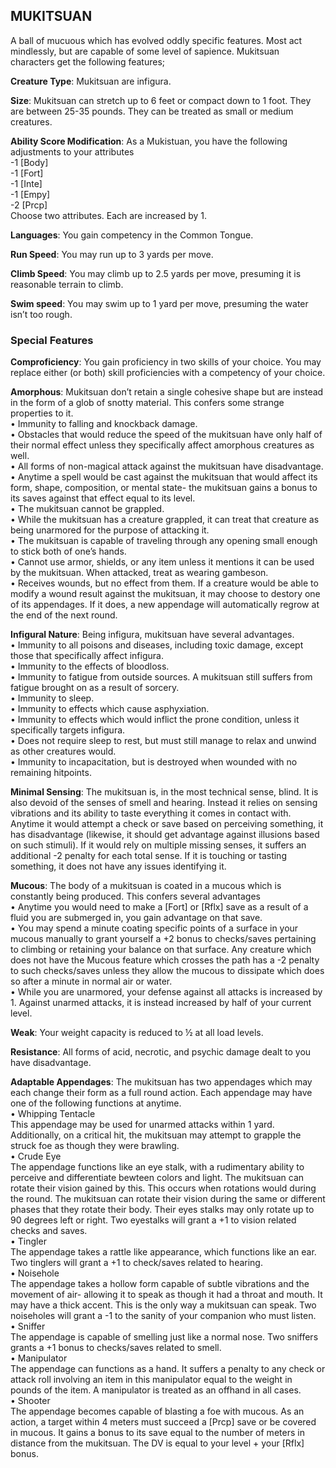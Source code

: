 ## MUKITSUAN
A ball of mucuous which has evolved oddly specific features. Most act mindlessly, but are capable of some level of sapience. Mukitsuan characters get the following features;

**Creature Type**: Mukitsuan are infigura.

**Size**: Mukitsuan can stretch up to 6 feet or compact down to 1 foot. They are between 25-35 pounds. They can be treated as small or medium creatures.

**Ability Score Modification**: As a Mukistuan, you have the following adjustments to your attributes  
-1 [Body]  
-1 [Fort]  
-1 [Inte]  
-1 [Empy]  
-2 [Prcp]  
Choose two attributes. Each are increased by 1.

**Languages**: You gain competency in the Common Tongue.

**Run Speed**: You may run up to 3 yards per move.

**Climb Speed**: You may climb up to 2.5 yards per move, presuming it is reasonable terrain to climb. 

**Swim speed**: You may swim up to 1 yard per move, presuming the water isn’t too rough.

### Special Features

**Comproficiency**: You gain proficiency in two skills of your choice. You may replace either (or both) skill proficiencies with a competency of your choice.

**Amorphous**: Mukitsuan don’t retain a single cohesive shape but are instead in the form of a glob of snotty material. This confers some strange properties to it.  
 • Immunity to falling and knockback damage.  
 • Obstacles that would reduce the speed of the mukitsuan have only half of their normal effect unless they specifically affect amorphous creatures as well.  
 • All forms of non-magical attack against the mukitsuan have disadvantage.  
 • Anytime a spell would be cast against the mukitsuan that would affect its form, shape, composition, or mental state- the mukitsuan gains a bonus to its saves against that effect equal to its level.  
 • The mukitsuan cannot be grappled.  
 • While the mukitsuan has a creature grappled, it can treat that creature as being unarmored for the purpose of attacking it.  
 • The mukitsuan is capable of traveling through any opening small enough to stick both of one’s hands.  
 • Cannot use armor, shields, or any item unless it mentions it can be used by the mukitsuan. When attacked, treat as wearing gambeson.  
 • Receives wounds, but no effect from them. If a creature would be able to modify a wound result against the mukitsuan, it may choose to destory one of its appendages. If it does, a new appendage will automatically regrow at the end of the next round.

**Infigural Nature**: Being infigura, mukitsuan have several advantages.  
 • Immunity to all poisons and diseases, including toxic damage, except those that specifically affect infigura.  
 • Immunity to the effects of bloodloss.  
 • Immunity to fatigue from outside sources. A mukitsuan still suffers from fatigue brought on as a result of sorcery.  
 • Immunity to sleep.  
 • Immunity to effects which cause asphyxiation.  
 • Immunity to effects which would inflict the prone condition, unless it specifically targets infigura.  
 • Does not require sleep to rest, but must still manage to relax and unwind as other creatures would.  
 • Immunity to incapacitation, but is destroyed when wounded with no remaining hitpoints.

**Minimal Sensing**: The mukitsuan is, in the most technical sense, blind. It is also devoid of the senses of smell and hearing. Instead it relies on sensing vibrations and its ability to taste everything it comes in contact with. Anytime it would attempt a check or save based on perceiving something, it has disadvantage (likewise, it should get advantage against illusions based on such stimuli). If it would rely on multiple missing senses, it suffers an additional -2 penalty for each total sense. If it is touching or tasting something, it does not have any issues identifying it.

**Mucous**: The body of a mukitsuan is coated in a  mucous which is constantly being produced. This confers several advantages  
 • Anytime you would need to make a [Fort] or [Rflx] save as a result of a fluid you are submerged in, you gain advantage on that save.  
 • You may spend a minute coating specific points of a surface in your mucous manually to grant yourself a +2 bonus to checks/saves pertaining to climbing or retaining your balance on that surface. Any creature which does not have the Mucous feature which crosses the path has a -2 penalty to such checks/saves unless they allow the mucous to dissipate which does so after a minute in normal air or water.  
• While you are unarmored, your defense against all attacks is increased by 1. Against unarmed attacks, it is instead increased by half of your current level.

**Weak**: Your weight capacity is reduced to ½ at all load levels.

**Resistance**: All forms of acid, necrotic, and psychic damage dealt to you have disadvantage.

**Adaptable Appendages**: The mukitsuan has two appendages which may each change their form as a full round action. Each appendage may have one of the following functions at anytime.  
 • Whipping Tentacle  
This appendage may be used for unarmed attacks within 1 yard. Additionally, on a critical hit, the mukitsuan may attempt to grapple the struck foe as though they were brawling.  
 • Crude Eye  
The appendage functions like an eye stalk, with a rudimentary ability to perceive and differentiate bewteen colors and light. The mukitsuan can rotate their vision gained by this. This occurs when rotations would during the round. The mukitsuan can rotate their vision during the same or different phases that they rotate their body. Their eyes stalks may only rotate up to 90 degrees left or right. Two eyestalks will grant a +1 to vision related checks and saves.  
 • Tingler  
The appendage takes a rattle like appearance, which functions like an ear. Two tinglers will grant a +1 to check/saves related to hearing.  
 • Noisehole  
The appendage takes a hollow form capable of subtle vibrations and the movement of air- allowing it to speak as though it had a throat and mouth. It may have a thick accent. This is the only way a mukitsuan can speak. Two noiseholes will grant a -1 to the sanity of your companion who must listen.  
 • Sniffer  
The appendage is capable of smelling just like a normal nose. Two sniffers grants a +1 bonus to checks/saves related to smell.  
 • Manipulator  
The appendage can functions as a hand. It suffers a penalty to any check or attack roll involving an item in this manipulator equal to the weight in pounds of the item. A manipulator is treated as an offhand in all cases.  
 • Shooter  
The appendage becomes capable of blasting a foe with mucous. As an action, a target within 4 meters must succeed a [Prcp] save or be covered in mucous. It gains a bonus to its save equal to the number of meters in distance from the mukitsuan. The DV is equal to your level + your [Rflx] bonus.
